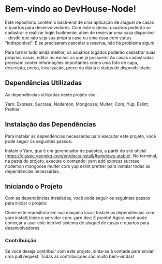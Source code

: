 # Bem-vindo ao DevHouse-Node!

Este repositório contém o back-end de uma aplicação de aluguel de casas e quartos para desenvolvedores. Com este sistema, usuários poderão se cadastrar e realizar login facilmente, além de reservar uma casa disponível - desde que não seja sua própria casa ou uma casa com status "indisponível". E se precisarem cancelar a reserva, não há problema algum.

Para tornar tudo ainda melhor, os usuários logados poderão cadastrar suas próprias casas, editar ou excluir as que já possuem! As casas cadastradas precisam conter informações importantes como uma foto de capa, descrição, preço, localização, preço da diária e status de disponibilidade.


## Dependências Utilizadas
As dependências utilizadas neste projeto são:

Yarn;
Express;
Sucrase;
Nodemon;
Mongoose;
Multer;
Cors;
Yup;
Eslint;
Prettier


## Instalação das Dependências
Para instalar as dependências necessárias para executar este projeto, você pode seguir os seguintes passos:

Instale o Yarn, que é um gerenciador de pacotes, a partir do site oficial (https://classic.yarnpkg.com/en/docs/install/#windows-stable);
No terminal, na pasta do projeto, execute o comando: yarn add express sucrase nodemon mongoose multer cors yup eslint prettier 
para instalar todas as dependências necessárias;


## Iniciando o Projeto
Com as dependências instaladas, você pode seguir os seguintes passos para iniciar o projeto:

Clone este repositório em sua máquina local;
Instale as dependências com: yarn install;
Inicie o servidor com: yarn dev;
E pronto! Agora você pode começar a usar este incrível sistema de aluguel de casas e quartos para desenvolvedores.


### Contribuição
Se você deseja contribuir com este projeto, sinta-se à vontade para enviar uma pull request. Todas as contribuições são muito bem-vindas!
